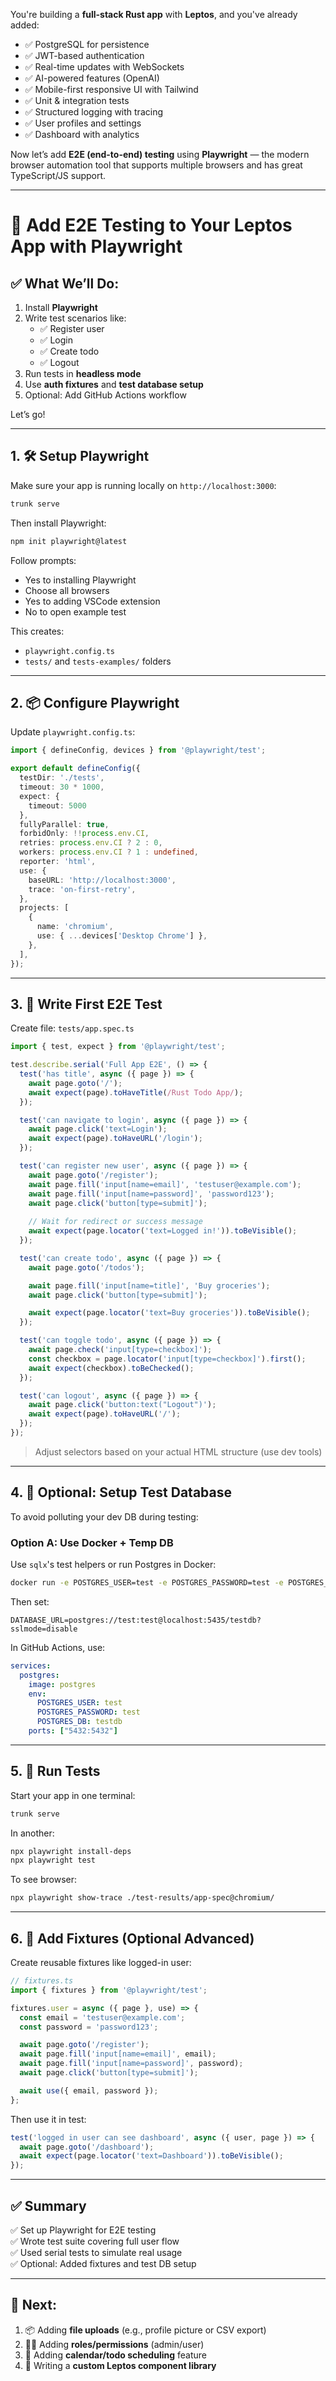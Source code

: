 You're building a **full-stack Rust app** with **Leptos**, and you've already added:
- ✅ PostgreSQL for persistence
- ✅ JWT-based authentication
- ✅ Real-time updates with WebSockets
- ✅ AI-powered features (OpenAI)
- ✅ Mobile-first responsive UI with Tailwind
- ✅ Unit & integration tests
- ✅ Structured logging with tracing
- ✅ User profiles and settings
- ✅ Dashboard with analytics

Now let’s add **E2E (end-to-end) testing** using **Playwright** — the modern browser automation tool that supports multiple browsers and has great TypeScript/JS support.

---

# 🧪 Add E2E Testing to Your Leptos App with Playwright

## ✅ What We’ll Do:

1. Install **Playwright**  
2. Write test scenarios like:
   - ✅ Register user
   - ✅ Login
   - ✅ Create todo
   - ✅ Logout
3. Run tests in **headless mode**
4. Use **auth fixtures** and **test database setup**
5. Optional: Add GitHub Actions workflow

Let’s go!

---

## 1. 🛠️ Setup Playwright

Make sure your app is running locally on `http://localhost:3000`:

```bash
trunk serve
```

Then install Playwright:

```bash
npm init playwright@latest
```

Follow prompts:
- Yes to installing Playwright
- Choose all browsers
- Yes to adding VSCode extension
- No to open example test

This creates:
- `playwright.config.ts`
- `tests/` and `tests-examples/` folders

---

## 2. 📦 Configure Playwright

Update `playwright.config.ts`:

```ts
import { defineConfig, devices } from '@playwright/test';

export default defineConfig({
  testDir: './tests',
  timeout: 30 * 1000,
  expect: {
    timeout: 5000
  },
  fullyParallel: true,
  forbidOnly: !!process.env.CI,
  retries: process.env.CI ? 2 : 0,
  workers: process.env.CI ? 1 : undefined,
  reporter: 'html',
  use: {
    baseURL: 'http://localhost:3000',
    trace: 'on-first-retry',
  },
  projects: [
    {
      name: 'chromium',
      use: { ...devices['Desktop Chrome'] },
    },
  ],
});
```

---

## 3. 🧪 Write First E2E Test

Create file: `tests/app.spec.ts`

```ts
import { test, expect } from '@playwright/test';

test.describe.serial('Full App E2E', () => {
  test('has title', async ({ page }) => {
    await page.goto('/');
    await expect(page).toHaveTitle(/Rust Todo App/);
  });

  test('can navigate to login', async ({ page }) => {
    await page.click('text=Login');
    await expect(page).toHaveURL('/login');
  });

  test('can register new user', async ({ page }) => {
    await page.goto('/register');
    await page.fill('input[name=email]', 'testuser@example.com');
    await page.fill('input[name=password]', 'password123');
    await page.click('button[type=submit]');
    
    // Wait for redirect or success message
    await expect(page.locator('text=Logged in!')).toBeVisible();
  });

  test('can create todo', async ({ page }) => {
    await page.goto('/todos');

    await page.fill('input[name=title]', 'Buy groceries');
    await page.click('button[type=submit]');

    await expect(page.locator('text=Buy groceries')).toBeVisible();
  });

  test('can toggle todo', async ({ page }) => {
    await page.check('input[type=checkbox]');
    const checkbox = page.locator('input[type=checkbox]').first();
    await expect(checkbox).toBeChecked();
  });

  test('can logout', async ({ page }) => {
    await page.click('button:text("Logout")');
    await expect(page).toHaveURL('/');
  });
});
```

> Adjust selectors based on your actual HTML structure (use dev tools)

---

## 4. 🧱 Optional: Setup Test Database

To avoid polluting your dev DB during testing:

### Option A: Use Docker + Temp DB

Use `sqlx`'s test helpers or run Postgres in Docker:

```bash
docker run -e POSTGRES_USER=test -e POSTGRES_PASSWORD=test -e POSTGRES_DB=testdb -p 5435:5432 postgres
```

Then set:

```env
DATABASE_URL=postgres://test:test@localhost:5435/testdb?sslmode=disable
```

In GitHub Actions, use:

```yaml
services:
  postgres:
    image: postgres
    env:
      POSTGRES_USER: test
      POSTGRES_PASSWORD: test
      POSTGRES_DB: testdb
    ports: ["5432:5432"]
```

---

## 5. 🚀 Run Tests

Start your app in one terminal:

```bash
trunk serve
```

In another:

```bash
npx playwright install-deps
npx playwright test
```

To see browser:

```bash
npx playwright show-trace ./test-results/app-spec@chromium/
```

---

## 6. 🧩 Add Fixtures (Optional Advanced)

Create reusable fixtures like logged-in user:

```ts
// fixtures.ts
import { fixtures } from '@playwright/test';

fixtures.user = async ({ page }, use) => {
  const email = 'testuser@example.com';
  const password = 'password123';

  await page.goto('/register');
  await page.fill('input[name=email]', email);
  await page.fill('input[name=password]', password);
  await page.click('button[type=submit]');

  await use({ email, password });
};
```

Then use it in test:

```ts
test('logged in user can see dashboard', async ({ user, page }) => {
  await page.goto('/dashboard');
  await expect(page.locator('text=Dashboard')).toBeVisible();
});
```

---

## ✅ Summary

✅ Set up Playwright for E2E testing  
✅ Wrote test suite covering full user flow  
✅ Used serial tests to simulate real usage  
✅ Optional: Added fixtures and test DB setup  

---

## 🚀 Next:

1. 📦 Adding **file uploads** (e.g., profile picture or CSV export)  
2. 🧑‍💼 Adding **roles/permissions** (admin/user)  
3. 📅 Adding **calendar/todo scheduling** feature  
4. 🧵 Writing a **custom Leptos component library**

